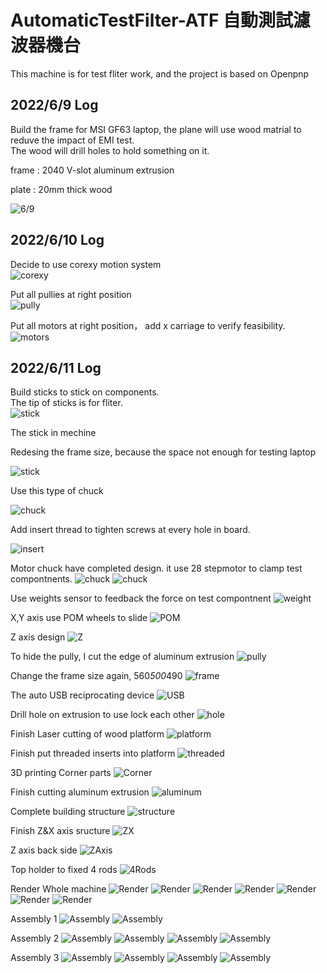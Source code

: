# AutomaticTestFilter-ATF 自動測試濾波器機台

This machine is for test fliter work, and the project is based on Openpnp

## 2022/6/9 Log

Build the frame for MSI GF63 laptop, the plane will use wood matrial to reduve the impact of EMI test.  
The wood will drill holes to hold something on it.

frame : 2040 V-slot aluminum extrusion

plate : 20mm thick wood

![6/9](https://github.com/Andy-Cheng1017/AutomaticTestFilter-ATF/blob/main/img/2022-06-09%2015.29.12.png)

## 2022/6/10 Log

Decide to use corexy motion system  
![corexy](https://github.com/Andy-Cheng1017/AutomaticTestFilter-ATF/blob/main/img/6a9e99aeec0aafb9233e9deea945becb.jpg)

Put all pullies at right position  
![pully](https://github.com/Andy-Cheng1017/AutomaticTestFilter-ATF/blob/main/img/2022-06-11%2003.24.13.png)

Put all motors at right position， add x carriage to verify feasibility.  
![motors](https://github.com/Andy-Cheng1017/AutomaticTestFilter-ATF/blob/main/img/2022-06-10%2021.09.02.png)

## 2022/6/11 Log

Build sticks to stick on components.  
The tip of sticks is for fliter.  
![stick](https://github.com/Andy-Cheng1017/AutomaticTestFilter-ATF/blob/main/img/2022-06-11%2002.40.23.png)

The stick in mechine

Redesing the frame size, because the space not enough for testing laptop

![stick](https://github.com/Andy-Cheng1017/AutomaticTestFilter-ATF/blob/main/img/2022-06-11%2002.40.53.png)

Use this type of chuck

![chuck](https://github.com/Andy-Cheng1017/AutomaticTestFilter-ATF/blob/main/img/2022-06-11%2002.42.20.png)

Add insert thread to tighten screws at every hole in board.

![insert](https://github.com/Andy-Cheng1017/AutomaticTestFilter-ATF/blob/main/img/2022-06-11%2003.20.32.png)

Motor chuck have completed design. it use 28 stepmotor to clamp test compontnents.
![chuck](https://github.com/Andy-Cheng1017/AutomaticTestFilter-ATF/blob/main/img/2022-07-25%2017.49.41.png)
![chuck](https://github.com/Andy-Cheng1017/AutomaticTestFilter-ATF/blob/main/img/2022-07-25%2017.50.02.png)

Use weights sensor to feedback the force on test compontnent
![weight](https://github.com/Andy-Cheng1017/AutomaticTestFilter-ATF/blob/main/img/2022-07-30%2013.38.47.png)

X,Y axis use POM wheels to slide
![POM](https://github.com/Andy-Cheng1017/AutomaticTestFilter-ATF/blob/main/img/2022-07-30%2013.39.09.png)

Z axis design
![Z](https://github.com/Andy-Cheng1017/AutomaticTestFilter-ATF/blob/main/img/2022-07-30%2013.39.30.png)

To hide the pully, I cut the edge of aluminum extrusion
![pully](https://github.com/Andy-Cheng1017/AutomaticTestFilter-ATF/blob/main/img/2022-07-30%2013.41.23.png)

Change the frame size again, 560*500*490
![frame](https://github.com/Andy-Cheng1017/AutomaticTestFilter-ATF/blob/main/img/2022-07-30%2016.09.14.png)

The auto USB reciprocating device
![USB](https://github.com/Andy-Cheng1017/AutomaticTestFilter-ATF/blob/main/img/2022-07-30%2016.55.43.png)

Drill hole on extrusion to use lock each other
![hole](https://github.com/Andy-Cheng1017/AutomaticTestFilter-ATF/blob/main/img/2022-08-11%2010.22.49.png)

Finish Laser cutting of wood platform
![platform](https://github.com/Andy-Cheng1017/AutomaticTestFilter-ATF/blob/main/img/P_20220909_093249.jpg)

Finish put threaded inserts into platform
![threaded](https://github.com/Andy-Cheng1017/AutomaticTestFilter-ATF/blob/main/img/P_20220909_093257.jpg)

3D printing Corner parts
![Corner](https://github.com/Andy-Cheng1017/AutomaticTestFilter-ATF/blob/main/img/P_20220909_095941.jpg)

Finish cutting aluminum extrusion
![aluminum](https://github.com/Andy-Cheng1017/AutomaticTestFilter-ATF/blob/main/img/P_20220922_085837.jpg)

Complete building structure
![structure](https://github.com/Andy-Cheng1017/AutomaticTestFilter-ATF/blob/main/img/P_20220922_095055.jpg)

Finish Z&X axis sructure
![ZX](https://github.com/Andy-Cheng1017/AutomaticTestFilter-ATF/blob/main/img/2022-10-04%2010.48.49.png)

Z axis back side
![ZAxis](https://github.com/Andy-Cheng1017/AutomaticTestFilter-ATF/blob/main/img/2022-10-04%2010.47.35.png)

Top holder to fixed 4 rods
![4Rods](https://github.com/Andy-Cheng1017/AutomaticTestFilter-ATF/blob/main/img/2022-10-04%2010.46.40.png)

Render Whole machine
![Render](https://github.com/Andy-Cheng1017/AutomaticTestFilter-ATF/blob/main/img/af768900-22e2-4597-92aa-3495d36290c9.PNG)
![Render](https://github.com/Andy-Cheng1017/AutomaticTestFilter-ATF/blob/main/img/conbine_2022-Oct-04_10-56-07AM-000_CustomizedView4991560266.png)
![Render](https://github.com/Andy-Cheng1017/AutomaticTestFilter-ATF/blob/main/img/conbine_2022-Oct-04_10-54-18AM-000_CustomizedView7426167878_png.png)
![Render](https://github.com/Andy-Cheng1017/AutomaticTestFilter-ATF/blob/main/img/conbine_2022-Oct-04_10-53-53AM-000_CustomizedView9045329116_png.png)
![Render](https://github.com/Andy-Cheng1017/AutomaticTestFilter-ATF/blob/main/img/conbine_2022-Oct-04_10-53-36AM-000_CustomizedView18705061372_png.png)
![Render](https://github.com/Andy-Cheng1017/AutomaticTestFilter-ATF/blob/main/img/conbine_2022-Oct-04_10-53-10AM-000_CustomizedView5602162276_png.png)
![Render](https://github.com/Andy-Cheng1017/AutomaticTestFilter-ATF/blob/main/img/conbine_2022-Oct-04_10-51-59AM-000_CustomizedView5602162276_png.png)

Assembly 1
![Assembly](https://github.com/Andy-Cheng1017/AutomaticTestFilter-ATF/blob/main/img/P_20220922_085837%20(1).jpg)
![Assembly](https://github.com/Andy-Cheng1017/AutomaticTestFilter-ATF/blob/main/img/P_20220922_095055%20(1).jpg)

Assembly 2
![Assembly](https://github.com/Andy-Cheng1017/AutomaticTestFilter-ATF/blob/main/img/P_20221101_090129.jpg)
![Assembly](https://github.com/Andy-Cheng1017/AutomaticTestFilter-ATF/blob/main/img/P_20221101_090135.jpg)
![Assembly](https://github.com/Andy-Cheng1017/AutomaticTestFilter-ATF/blob/main/img/P_20221101_091314.jpg)
![Assembly](https://github.com/Andy-Cheng1017/AutomaticTestFilter-ATF/blob/main/img/P_20221101_091530.jpg)

Assembly 3
![Assembly](https://github.com/Andy-Cheng1017/AutomaticTestFilter-ATF/blob/main/img/P_20221106_152703.jpg)
![Assembly](https://github.com/Andy-Cheng1017/AutomaticTestFilter-ATF/blob/main/img/P_20221106_152708.jpg)
![Assembly](https://github.com/Andy-Cheng1017/AutomaticTestFilter-ATF/blob/main/img/P_20221106_152714%20(1).jpg)
![Assembly](https://github.com/Andy-Cheng1017/AutomaticTestFilter-ATF/blob/main/img/P_20221106_152714.jpg)


